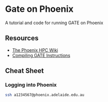 # Gate on Phoenix
A tutorial and code for running GATE on Phoenix

## Resources

 - [The Phoenix HPC Wiki](https://wiki.adelaide.edu.au/hpc/index.php/Main_Page)
 - [Compiling GATE Instructions](https://opengate.readthedocs.io/en/latest/compilation_instructions.html)

## Cheat Sheet

### Logging into Phoenix

```bash
ssh a1234567@phoenix.adelaide.edu.au
```

